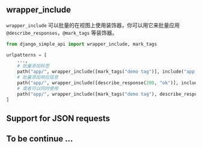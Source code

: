## wrapper_include

`wrapper_include` 可以批量的在视图上使用装饰器，你可以用它来批量应用 `@describe_responses`，`@mark_tags` 等装饰器。

```python
from django_simple_api import wrapper_include, mark_tags

urlpatterns = [
    ...,
    # 批量添加标签
    path("app/", wrapper_include([mark_tags("demo tag")], include("app.urls"))),
    # 批量添加响应信息
    path("app/", wrapper_include([describe_response(200, "ok")], include("app.urls"))),
    # 或者可以同时使用
    path("app/", wrapper_include([mark_tags("demo tag"), describe_response(200, "ok")], include("app.urls"))),
]
```

## Support for JSON requests

## To be continue ...

